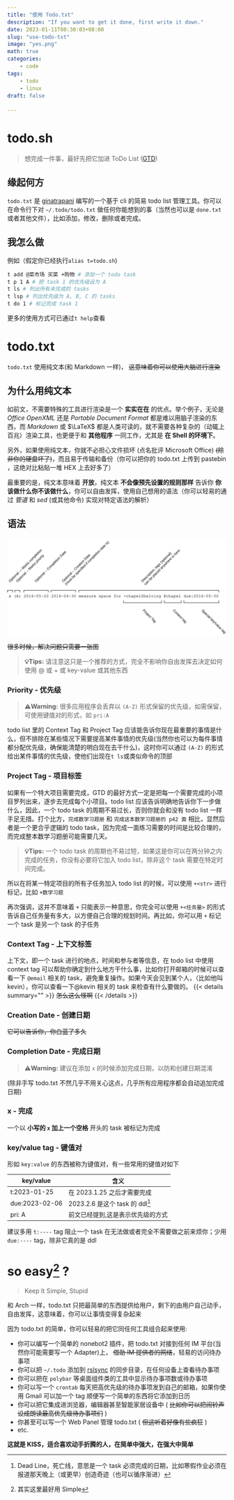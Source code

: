 ```yaml
---
title: "使用 Todo.txt"
description: "If you want to get it done, first write it down."
date: 2023-01-11T00:30:03+08:00
slug: "use-todo-txt"
image: "yes.png"
math: true
categories:
    - code
tags:
    - todo
    - linux
draft: false

---
```


# todo.sh

> 想完成一件事，最好先把它加进 ToDo List ([GTD](http://en.wikipedia.org/wiki/Getting_Things_Done'))

## 缘起何方

`todo.txt` 是 [ginatrapani](https://ginatrapani.org) 编写的一个基于 cli 的简易 todo list 管理工具。你可以在命令行下对 `~/.todo/todo.txt` 做任何你能想到的事（当然也可以是 `done.txt` 或者其他文件），比如添加，修改，删除或者完成。

## 我怎么做

例如（假定你已经执行`alias t=todo.sh`)

```bash
t add @菜市场 买菜 +购物 # 添加一个 todo task
t p 1 A # 把 task 1 的优先级设为 A
t ls # 列出所有未完成的 tasks
t lsp # 列出优先级为 A, B, C 的 tasks
t do 1 # 标记完成 task 1
```

更多的使用方式可已通过`t help`查看

# todo.txt 

`todo.txt` 使用纯文本(和 Markdown 一样)， ~~这意味着你可以使用大脑进行渲染~~

## 为什么用纯文本

如前文，不需要特殊的工具进行渲染是一个 **实实在在** 的优点。举个例子，无论是 *Office OpenXML* 还是 *Portable Document Format* 都是难以用脑子渲染的东西，而 *Markdown* 或 $\LaTeX$ 都是人类可读的，就不需要各种复杂的（动辄上百兆）渲染工具，也更便于和 **其他程序** 一同工作，尤其是 **在 Shell 的环境下**。

另外，如果使用纯文本，你就不必担心文件损坏 (点名批评 Microsoft Office) ~~(除非你的硬盘坏了)~~，而且易于传输和备份（你可以把你的 todo.txt 上传到 pastebin ，这绝对比粘贴一堆 HEX 上去好多了）

最重要的是，纯文本意味着 **开放**，纯文本 **不会像预先设置的规则那样** 告诉你 **你该做什么你不该做什么**，你可以自由发挥，使用自己想用的语法（你可以轻易的通过 *管道* 和 *sed* (或其他命令) 实现对特定语法的解析）

## 语法

![todo.txt 语法](rules.svg)

~~很多时候，解决问题只需要一张图~~

> **💡Tips:** 请注意这只是一个推荐的方式，完全不影响你自由发挥去决定如何使用 @ 或 + 或 key-value 或其他东西

### Priority - 优先级

> **⚠️Warning:** 很多应用程序会丢弃以 `(A-Z)` 形式保留的优先级，如需保留，可使用键值对的形式，如 `pri:A`

todo list 里的 Context Tag 和 Project Tag 应该能告诉你现在最重要的事情是什么，但不排除在某些情况下需要提高某件事情的优先级(当然你也可以为每件事情都分配优先级，确保能清楚的明白现在去干什么)，这时你可以通过 `(A-Z)` 的形式给出某件事情的优先级，使他们出现在`t ls`或类似命令的顶部

### Project Tag - 项目标签

如果有一个特大项目需要完成，GTD 的最好方式一定是把每一个需要完成的小项目罗列出来，逐步去完成每个小项目。todo list 应该告诉明确地告诉你下一步做什么，因此，一个 todo task 的周期不易过长，否则你就会和没有 todo list 一样手足无措。打个比方，`完成数学习题册` 和 `完成这本数学习题册的 p42 面` 相比，显然后者是一个更合乎逻辑的 todo task，因为完成一面练习需要的时间是比较合理的，而完成整本数学习题册可能需要几天。

> **💡Tips:** 一个 todo task 的周期也不易过短，如果这是你可以在两分钟之内完成的任务，你没有必要将它加入 todo list，除非这个 task 需要在特定时间完成。

所以在将某一特定项目的所有子任务加入 todo list 的时候，可以使用 `+<str>` 进行标记，比如 `+数学习题`

再次强调，这并不意味着 `+` 只能表示一种意思，你完全可以使用 `+<任务量>` 的形式告诉自己任务量有多大，以方便自己合理的规划时间。再比如，你可以用 `+` 标记一个 task 是另一个 task 的子任务

### Context Tag - 上下文标签

上下文，即一个 task 进行的地点，时间和参与者等信息，在 todo list 中使用 context tag 可以帮助你确定到什么地方干什么事，比如你打开邮箱的时候可以查看一下 `@email` 相关的 task，避免重复操作。如果今天会见到某个人，（比如他叫 kevin），你可以查看一下@kevin 相关的 task 来检查有什么要做的。
{{< details summary="" >}}
<s>怎么这么怪啊</s>
{{< /details >}}

### Creation Date - 创建日期

~~它可以告诉你，你白蓝了多久~~

### Completion Date - 完成日期

> **⚠️Warning:** 建议在添加 `x` 的时候添加完成日期，以防和创建日期混淆

(除非手写 todo.txt 不然几乎不用关心这点，几乎所有应用程序都会自动追加完成日期)

### x - 完成

一个以 **小写的 `x` 加上一个空格** 开头的 task 被标记为完成

### key/value tag - 键值对

形如 `key:value` 的东西被称为键值对，有一些常用的键值对如下

| key/value      | 含义                              |
|----------------|-----------------------------------|
| t:2023-01-25   | 在 2023.1.25 之后才需要完成       |
| due:2023-02-06 | 2023.2.6 是这个 task 的 ddl[^1]       |
| pri: A         | 前文已经提到,这是表示优先级的方式 |

[^1]: Dead Line，死亡线，意思是一个 task 必须完成的日期，比如寒假作业必须在报道那天晚上（或更早）创造奇迹（也可以循序渐进）

建议多用 `t:----` tag 阻止一个 task 在无法做或者完全不需要做之前来烦你；少用 `due:----` tag，除非它真的是 ddl

# so easy[^2] ?

[^2]: 其实这里最好用 Simple

> Keep It Simple, Stupid

和 Arch 一样，todo.txt 只把最简单的东西提供给用户，剩下的由用户自己动手，自由发挥，这意味着，你可以让事情变得复杂起来

因为 todo.txt 的简单，你可以轻易的把它同任何工具组合起来使用:

* 你可以编写一个简单的 nonebot2 插件，把 todo.txt 对接到任何 IM 平台(当然你可能需要写一个 Adapter)上， ~~借助 IM 提供者的网络~~，轻易的访问待办事项
* 你可以把 `~/.todo` 添加到 [rslsync](https://www.resilio.com) 的同步目录，在任何设备上查看待办事项
* 你可以把在 `polybar` 等桌面组件类的工具中显示待办事项数或待办事项
* 你可以写一个 `crontab` 每天把高优先级的待办事项发到自己的邮箱，如果你使用 Gmail 可以加一个 tag 顺便写一个简单的东西将它添加到日历
* 你可以把它集成进浏览器，编辑器甚至智能家居设备中 ( ~~比如你可以把闹铃声设成朗读最高优先级待办事项们~~ )
* 你甚至可以写一个 Web Panel 管理 todo.txt ( ~~但这听着好像有些疯狂~~ )
* etc.

**这就是 KISS，适合喜欢动手折腾的人，在简单中强大，在强大中简单**